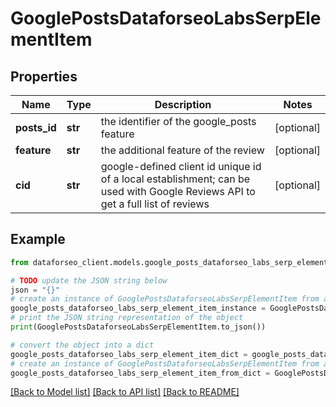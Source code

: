 # GooglePostsDataforseoLabsSerpElementItem


## Properties

Name | Type | Description | Notes
------------ | ------------- | ------------- | -------------
**posts_id** | **str** | the identifier of the google_posts feature | [optional] 
**feature** | **str** | the additional feature of the review | [optional] 
**cid** | **str** | google-defined client id unique id of a local establishment; can be used with Google Reviews API to get a full list of reviews | [optional] 

## Example

```python
from dataforseo_client.models.google_posts_dataforseo_labs_serp_element_item import GooglePostsDataforseoLabsSerpElementItem

# TODO update the JSON string below
json = "{}"
# create an instance of GooglePostsDataforseoLabsSerpElementItem from a JSON string
google_posts_dataforseo_labs_serp_element_item_instance = GooglePostsDataforseoLabsSerpElementItem.from_json(json)
# print the JSON string representation of the object
print(GooglePostsDataforseoLabsSerpElementItem.to_json())

# convert the object into a dict
google_posts_dataforseo_labs_serp_element_item_dict = google_posts_dataforseo_labs_serp_element_item_instance.to_dict()
# create an instance of GooglePostsDataforseoLabsSerpElementItem from a dict
google_posts_dataforseo_labs_serp_element_item_from_dict = GooglePostsDataforseoLabsSerpElementItem.from_dict(google_posts_dataforseo_labs_serp_element_item_dict)
```
[[Back to Model list]](../README.md#documentation-for-models) [[Back to API list]](../README.md#documentation-for-api-endpoints) [[Back to README]](../README.md)


